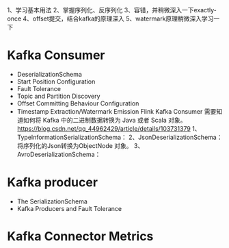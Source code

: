 1、学习基本用法
2、掌握序列化、反序列化
3、容错，并稍微深入一下exactly-once
4、offset提交，结合kafka的原理深入
5、watermark原理稍微深入学习一下

# Kafka Consumer
- DeserializationSchema
- Start Position Configuration
- Fault Tolerance
- Topic and Partition Discovery
- Offset Committing Behaviour Configuration
- Timestamp Extraction/Watermark Emission
Flink Kafka Consumer 需要知道如何将 Kafka 中的二进制数据转换为 Java 或者 Scala 对象。
https://blog.csdn.net/qq_44962429/article/details/103731379
1、TypeInformationSerializationSchema：
2、JsonDeserializationSchema：将序列化的Json转换为ObjectNode 对象。
3、AvroDeserializationSchema：

# Kafka producer
- The SerializationSchema
- Kafka Producers and Fault Tolerance


# Kafka Connector Metrics
